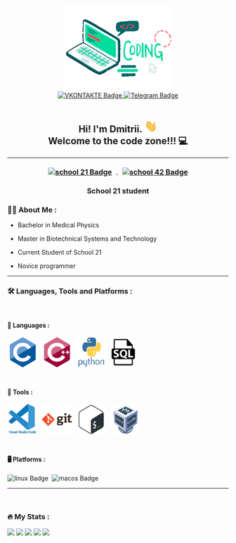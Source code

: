 <div id="header" align="center">
	<img src="./srcs/header.gif" width="250"/>
</div>

<div id="badges" align="center">
	<a href="https://vk.com/dimedrol99">
		<img src="https://img.shields.io/badge/VKONTAKTE-blue?logo=VK&logoColor=white&style=for-the-badge" alt="VKONTAKTE Badge"/>
	</a>
	<a href="https://t.me/dimetilus">
		<img src="https://img.shields.io/badge/Telegram-teal?logo=Telegram&logoColor=white&style=for-the-badge" alt="Telegram Badge"/>
	</a>
</div>

<div id="profile_views" align="center">
	<img src="https://komarev.com/ghpvc/?username=Dimaszhbankovskii&style=flat-square&color=blue" alt=""/>
</div>

<h2 align="center">
	Hi! I'm Dmitrii.
	<img src="./srcs/giphy1.webp" width="30px"/> <br>
	Welcome to the code zone!!! 💻
</h2>

<hr></hr>

<h3 align="center" style="margin: 20px 0px 10px 0px">
	<a href="https://21-school.ru/">
		<img src="https://img.shields.io/badge/School 21-teal?&logoColor=white&style=for-the-badge" alt="school 21 Badge" style="vertical-align:middle;margin:0px 10px" />
	</a>
	<a href="https://42.fr/en/homepage/">
		<img src="https://img.shields.io/badge/School 42-blue?&logoColor=white&style=for-the-badge" alt="school 42 Badge" style="vertical-align:middle;margin:0px 10px" />
	</a>
</h3>

<h3 align="center">
	School 21 student
</h3>

###  👨‍💻 About Me :

- Bachelor in Medical Physics

- Master in Biotechnical Systems and Technology

- Current Student of School 21

- Novice programmer

<hr></hr>

### 🛠️ Languages, Tools and Platforms :

<br>

#### 💭 Languages :

<div style="margin:10px 0px">
	<img src="./srcs/c-icon-original.svg" title="c-icon" alt="c-icon" width="70" height="70" style="vertical-align:middle"/>&nbsp;
	<img src="./srcs/cplusplus-icon-original.svg" title="cpp-icon" alt="cpp-icon" width="70" height="70" style="vertical-align:middle"/>&nbsp;
	<img src="./srcs/python-original-wordmark.svg" title="python-icon" alt="python-icon" width="70" height="70" style="vertical-align:middle"/>&nbsp;
	<img src="./srcs/sql-icon.png" title="sql-icon" alt="sql-icon" width="60" style="vertical-align:middle"/>
</div>

<br>

#### 🔨 Tools :

<div style="margin:10px 0px">
	<img src="./srcs/vscode-original-wordmark.svg" title="VSCode" alt="VSCode" width="70" height="70" style="vertical-align:middle"/>&nbsp;
	<img src="./srcs/git-original-wordmark.svg" title="Git" alt="Git" width="70" height="70" style="vertical-align:middle"/>&nbsp;
	<img src="./srcs/bash-original.svg" title="bash-icon" alt="bash-icon" width="70" height="70" style="vertical-align:middle"/>&nbsp;
	<img src="./srcs/virtual-machine-icon.png" title="VM-icon" alt="VM-icon" width="70" style="vertical-align:middle"/>
</div>

<br>

#### 🖥️ Platforms :

<div style="margin:10px 0px">
	<img src="https://img.shields.io/badge/Linux-grey?logo=linux&logoColor=white&style=for-the-badge" alt="linux Badge" height=40 style="vertical-align:middle"/>&nbsp;
	<img src="https://img.shields.io/badge/MacOs-grey?logo=macos&logoColor=white&style=for-the-badge" alt="macos Badge" height=40 style="vertical-align:middle"/>
</div>

<hr></hr>

<br>

### 🔥 My Stats :

![](http://github-profile-summary-cards.vercel.app/api/cards/profile-details?username=Dimaszhbankovskii&theme=github)
![](http://github-profile-summary-cards.vercel.app/api/cards/repos-per-language?username=Dimaszhbankovskii&theme=github)
![](http://github-profile-summary-cards.vercel.app/api/cards/most-commit-language?username=Dimaszhbankovskii&theme=github)
![](http://github-profile-summary-cards.vercel.app/api/cards/stats?username=Dimaszhbankovskii&theme=github)
![](http://github-profile-summary-cards.vercel.app/api/cards/productive-time?username=Dimaszhbankovskii&theme=github&utcOffset=3)

